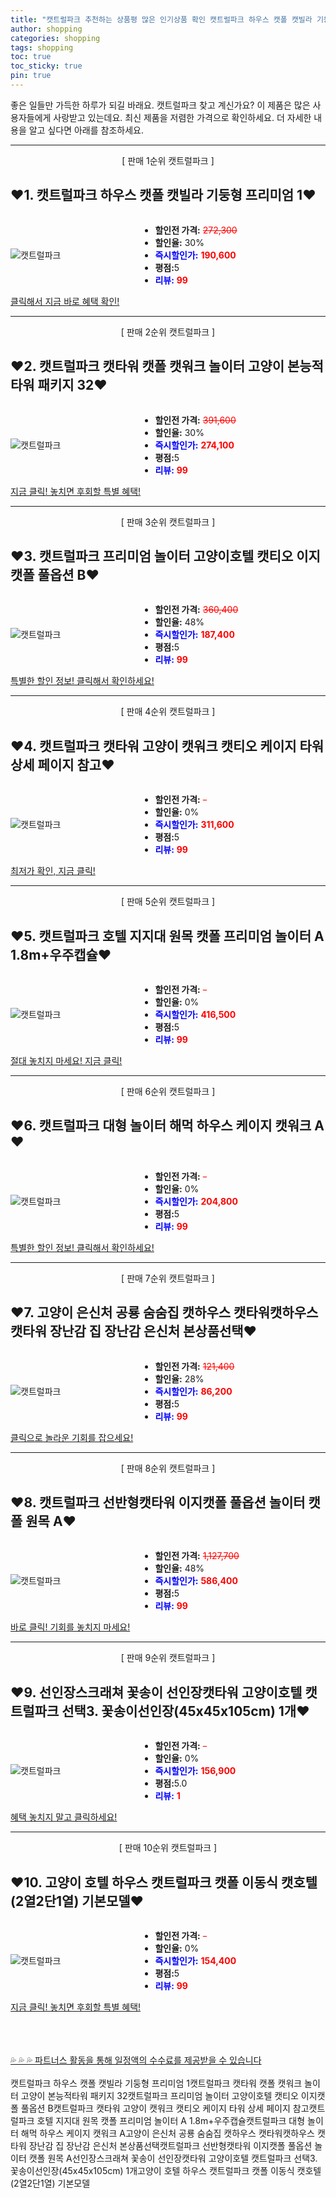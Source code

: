 ```yaml
---
title: "캣트럴파크 추천하는 상품평 많은 인기상품 확인 캣트럴파크 하우스 캣폴 캣빌라 기둥형"
author: shopping
categories: shopping
tags: shopping
toc: true
toc_sticky: true
pin: true
---
```

좋은 일들만 가득한 하루가 되길 바래요. 캣트럴파크 찾고 계신가요? 이 제품은 많은 사용자들에게 사랑받고 있는데요. 최신 제품을 저렴한 가격으로 확인하세요. 더 자세한 내용을 알고 싶다면 아래를 참조하세요.

---
<p class="toplist" style="margin: 0 auto; display: block; width: fit-content;">[ 판매 1순위 캣트럴파크 ]</p>

<h2><strong>❤️1. 캣트럴파크 하우스 캣폴 캣빌라 기둥형 프리미엄 1❤️</strong></h2>

<div style="display: flex; align-items: center;">
    <div style="flex: 0.4;">
        <img src="https://thumbnail9.coupangcdn.com/thumbnails/remote/230x230ex/image/vendor_inventory/6159/02c03a63bfb13abd7eaafff3d4496f3dd549b0f4803456c7b4973908f29e.jpg" alt="캣트럴파크" style="max-width: 100%;">
    </div>
    <div style="flex: 0.6; margin-left: 10px;">
        <ul>
            <li><strong>할인전 가격:</strong> <del style="color: red;">272,300</del></li>
            <li><strong>할인율:</strong> 30%</li>
            <li><span style='color:blue'><strong>즉시할인가:</strong></span> <span style='color:red'><strong>190,600</strong></span></li>
            <li><strong>평점:</strong>5</li>
            <li><span style='color:blue'><strong>리뷰:</strong></span> <span style='color:red'><strong>99</strong></span></li>
        </ul>
    </div>
</div>
<div class="center">
    <a href="https://selin100587001.github.io?lptag=AF9450613&subid=githubio&pageKey=8147104444&traceid=V0-153&itemId=23169957618&vendorItemId=90202724695" class="myButton">
        클릭해서 지금 바로 혜택 확인!
    </a>
</div>


---
<p class="toplist" style="margin: 0 auto; display: block; width: fit-content;">[ 판매 2순위 캣트럴파크 ]</p>

<h2><strong>❤️2. 캣트럴파크 캣타워 캣폴 캣워크 놀이터 고양이 본능적타워 패키지 32❤️</strong></h2>

<div style="display: flex; align-items: center;">
    <div style="flex: 0.4;">
        <img src="https://thumbnail7.coupangcdn.com/thumbnails/remote/230x230ex/image/vendor_inventory/1988/6bb6dceb815425fe45167047143a1979040cad2a403bc1d45b902144d8c9.jpg" alt="캣트럴파크" style="max-width: 100%;">
    </div>
    <div style="flex: 0.6; margin-left: 10px;">
        <ul>
            <li><strong>할인전 가격:</strong> <del style="color: red;">391,600</del></li>
            <li><strong>할인율:</strong> 30%</li>
            <li><span style='color:blue'><strong>즉시할인가:</strong></span> <span style='color:red'><strong>274,100</strong></span></li>
            <li><strong>평점:</strong>5</li>
            <li><span style='color:blue'><strong>리뷰:</strong></span> <span style='color:red'><strong>99</strong></span></li>
        </ul>
    </div>
</div>
<div class="center">
    <a href="https://selin100587001.github.io?lptag=AF9450613&subid=githubio&pageKey=7928940482&traceid=V0-153&itemId=21803969623&vendorItemId=88852518726" class="myButton">
        지금 클릭! 놓치면 후회할 특별 혜택!
    </a>
</div>


---
<p class="toplist" style="margin: 0 auto; display: block; width: fit-content;">[ 판매 3순위 캣트럴파크 ]</p>

<h2><strong>❤️3. 캣트럴파크 프리미엄 놀이터 고양이호텔 캣티오 이지캣폴 풀옵션 B❤️</strong></h2>

<div style="display: flex; align-items: center;">
    <div style="flex: 0.4;">
        <img src="https://thumbnail10.coupangcdn.com/thumbnails/remote/230x230ex/image/vendor_inventory/e1c2/87b953ec8c152dbc78fdccf4467c3f02442aaae3a90aa76dcf3a877876d1.jpg" alt="캣트럴파크" style="max-width: 100%;">
    </div>
    <div style="flex: 0.6; margin-left: 10px;">
        <ul>
            <li><strong>할인전 가격:</strong> <del style="color: red;">360,400</del></li>
            <li><strong>할인율:</strong> 48%</li>
            <li><span style='color:blue'><strong>즉시할인가:</strong></span> <span style='color:red'><strong>187,400</strong></span></li>
            <li><strong>평점:</strong>5</li>
            <li><span style='color:blue'><strong>리뷰:</strong></span> <span style='color:red'><strong>99</strong></span></li>
        </ul>
    </div>
</div>
<div class="center">
    <a href="https://selin100587001.github.io?lptag=AF9450613&subid=githubio&pageKey=7539828795&traceid=V0-153&itemId=19817810831&vendorItemId=86931339085" class="myButton">
        특별한 할인 정보! 클릭해서 확인하세요!
    </a>
</div>


---
<p class="toplist" style="margin: 0 auto; display: block; width: fit-content;">[ 판매 4순위 캣트럴파크 ]</p>

<h2><strong>❤️4. 캣트럴파크 캣타워 고양이 캣워크 캣티오 케이지 타워 상세 페이지 참고❤️</strong></h2>

<div style="display: flex; align-items: center;">
    <div style="flex: 0.4;">
        <img src="https://thumbnail10.coupangcdn.com/thumbnails/remote/230x230ex/image/vendor_inventory/132b/c7b9d00bfe15c23d956f93efbc493ec6ef6f01b3c9c0fa250670d393cfd1.jpg" alt="캣트럴파크" style="max-width: 100%;">
    </div>
    <div style="flex: 0.6; margin-left: 10px;">
        <ul>
            <li><strong>할인전 가격:</strong> <del style="color: red;">-</del></li>
            <li><strong>할인율:</strong> 0%</li>
            <li><span style='color:blue'><strong>즉시할인가:</strong></span> <span style='color:red'><strong>311,600</strong></span></li>
            <li><strong>평점:</strong>5</li>
            <li><span style='color:blue'><strong>리뷰:</strong></span> <span style='color:red'><strong>99</strong></span></li>
        </ul>
    </div>
</div>
<div class="center">
    <a href="https://selin100587001.github.io?lptag=AF9450613&subid=githubio&pageKey=8224986063&traceid=V0-153&itemId=23652936231&vendorItemId=90678307463" class="myButton">
        최저가 확인, 지금 클릭!
    </a>
</div>


---
<p class="toplist" style="margin: 0 auto; display: block; width: fit-content;">[ 판매 5순위 캣트럴파크 ]</p>

<h2><strong>❤️5. 캣트럴파크 호텔 지지대 원목 캣폴 프리미엄 놀이터 A 1.8m+우주캡슐❤️</strong></h2>

<div style="display: flex; align-items: center;">
    <div style="flex: 0.4;">
        <img src="https://thumbnail10.coupangcdn.com/thumbnails/remote/230x230ex/image/vendor_inventory/71c5/003c11e22bce5d9bd0248707fa749612e73127b7a586417d1010b0e5ba22.jpg" alt="캣트럴파크" style="max-width: 100%;">
    </div>
    <div style="flex: 0.6; margin-left: 10px;">
        <ul>
            <li><strong>할인전 가격:</strong> <del style="color: red;">-</del></li>
            <li><strong>할인율:</strong> 0%</li>
            <li><span style='color:blue'><strong>즉시할인가:</strong></span> <span style='color:red'><strong>416,500</strong></span></li>
            <li><strong>평점:</strong>5</li>
            <li><span style='color:blue'><strong>리뷰:</strong></span> <span style='color:red'><strong>99</strong></span></li>
        </ul>
    </div>
</div>
<div class="center">
    <a href="https://selin100587001.github.io?lptag=AF9450613&subid=githubio&pageKey=7827184981&traceid=V0-153&itemId=21276934518&vendorItemId=88337065285" class="myButton">
        절대 놓치지 마세요! 지금 클릭!
    </a>
</div>


---
<p class="toplist" style="margin: 0 auto; display: block; width: fit-content;">[ 판매 6순위 캣트럴파크 ]</p>

<h2><strong>❤️6. 캣트럴파크 대형 놀이터 해먹 하우스 케이지 캣워크 A❤️</strong></h2>

<div style="display: flex; align-items: center;">
    <div style="flex: 0.4;">
        <img src="https://thumbnail9.coupangcdn.com/thumbnails/remote/230x230ex/image/vendor_inventory/d8f2/08a941b706f2908f73b6eb878b6367ebd47274e84dec053f7a066b71215a.jpg" alt="캣트럴파크" style="max-width: 100%;">
    </div>
    <div style="flex: 0.6; margin-left: 10px;">
        <ul>
            <li><strong>할인전 가격:</strong> <del style="color: red;">-</del></li>
            <li><strong>할인율:</strong> 0%</li>
            <li><span style='color:blue'><strong>즉시할인가:</strong></span> <span style='color:red'><strong>204,800</strong></span></li>
            <li><strong>평점:</strong>5</li>
            <li><span style='color:blue'><strong>리뷰:</strong></span> <span style='color:red'><strong>99</strong></span></li>
        </ul>
    </div>
</div>
<div class="center">
    <a href="https://selin100587001.github.io?lptag=AF9450613&subid=githubio&pageKey=8002291853&traceid=V0-153&itemId=22292519844&vendorItemId=89338084198" class="myButton">
        특별한 할인 정보! 클릭해서 확인하세요!
    </a>
</div>


---
<p class="toplist" style="margin: 0 auto; display: block; width: fit-content;">[ 판매 7순위 캣트럴파크 ]</p>

<h2><strong>❤️7. 고양이 은신처 공룡 숨숨집 캣하우스 캣타워캣하우스 캣타워 장난감 집 장난감 은신처 본상품선택❤️</strong></h2>

<div style="display: flex; align-items: center;">
    <div style="flex: 0.4;">
        <img src="https://thumbnail8.coupangcdn.com/thumbnails/remote/230x230ex/image/vendor_inventory/975e/366bf6cdf7026de5ae105acccd15c2ede1bdecf6262cab7a4a69389f56cb.jpg" alt="캣트럴파크" style="max-width: 100%;">
    </div>
    <div style="flex: 0.6; margin-left: 10px;">
        <ul>
            <li><strong>할인전 가격:</strong> <del style="color: red;">121,400</del></li>
            <li><strong>할인율:</strong> 28%</li>
            <li><span style='color:blue'><strong>즉시할인가:</strong></span> <span style='color:red'><strong>86,200</strong></span></li>
            <li><strong>평점:</strong>5</li>
            <li><span style='color:blue'><strong>리뷰:</strong></span> <span style='color:red'><strong>99</strong></span></li>
        </ul>
    </div>
</div>
<div class="center">
    <a href="https://selin100587001.github.io?lptag=AF9450613&subid=githubio&pageKey=8251513960&traceid=V0-153&itemId=23756802037&vendorItemId=90781265828" class="myButton">
        클릭으로 놀라운 기회를 잡으세요!
    </a>
</div>


---
<p class="toplist" style="margin: 0 auto; display: block; width: fit-content;">[ 판매 8순위 캣트럴파크 ]</p>

<h2><strong>❤️8. 캣트럴파크 선반형캣타워 이지캣폴 풀옵션 놀이터 캣폴 원목 A❤️</strong></h2>

<div style="display: flex; align-items: center;">
    <div style="flex: 0.4;">
        <img src="https://thumbnail6.coupangcdn.com/thumbnails/remote/230x230ex/image/vendor_inventory/dccd/0225106da438411d90a761d25ec254e5b6470ee3c337241a9893a023de51.jpg" alt="캣트럴파크" style="max-width: 100%;">
    </div>
    <div style="flex: 0.6; margin-left: 10px;">
        <ul>
            <li><strong>할인전 가격:</strong> <del style="color: red;">1,127,700</del></li>
            <li><strong>할인율:</strong> 48%</li>
            <li><span style='color:blue'><strong>즉시할인가:</strong></span> <span style='color:red'><strong>586,400</strong></span></li>
            <li><strong>평점:</strong>5</li>
            <li><span style='color:blue'><strong>리뷰:</strong></span> <span style='color:red'><strong>99</strong></span></li>
        </ul>
    </div>
</div>
<div class="center">
    <a href="https://selin100587001.github.io?lptag=AF9450613&subid=githubio&pageKey=7539821751&traceid=V0-153&itemId=19817767134&vendorItemId=86919779212" class="myButton">
        바로 클릭! 기회를 놓치지 마세요!
    </a>
</div>


---
<p class="toplist" style="margin: 0 auto; display: block; width: fit-content;">[ 판매 9순위 캣트럴파크 ]</p>

<h2><strong>❤️9. 선인장스크래쳐 꽃송이 선인장캣타워 고양이호텔 캣트럴파크 선택3. 꽃송이선인장(45x45x105cm) 1개❤️</strong></h2>

<div style="display: flex; align-items: center;">
    <div style="flex: 0.4;">
        <img src="https://thumbnail6.coupangcdn.com/thumbnails/remote/230x230ex/image/vendor_inventory/9593/93721f6361c17c8573749e6d073440ba2951bef50a45edc0a19ac3243bf1.jpg" alt="캣트럴파크" style="max-width: 100%;">
    </div>
    <div style="flex: 0.6; margin-left: 10px;">
        <ul>
            <li><strong>할인전 가격:</strong> <del style="color: red;">-</del></li>
            <li><strong>할인율:</strong> 0%</li>
            <li><span style='color:blue'><strong>즉시할인가:</strong></span> <span style='color:red'><strong>156,900</strong></span></li>
            <li><strong>평점:</strong>5.0</li>
            <li><span style='color:blue'><strong>리뷰:</strong></span> <span style='color:red'><strong>1</strong></span></li>
        </ul>
    </div>
</div>
<div class="center">
    <a href="https://selin100587001.github.io?lptag=AF9450613&subid=githubio&pageKey=6478772799&traceid=V0-153&itemId=14173247341&vendorItemId=81419293135" class="myButton">
        혜택 놓치지 말고 클릭하세요!
    </a>
</div>


---
<p class="toplist" style="margin: 0 auto; display: block; width: fit-content;">[ 판매 10순위 캣트럴파크 ]</p>

<h2><strong>❤️10. 고양이 호텔 하우스 캣트럴파크 캣폴 이동식 캣호텔 (2열2단1열) 기본모델❤️</strong></h2>

<div style="display: flex; align-items: center;">
    <div style="flex: 0.4;">
        <img src="https://thumbnail8.coupangcdn.com/thumbnails/remote/230x230ex/image/vendor_inventory/f6b3/76f28fcbeb3ad1d20b782c1b89816489de38b9d8477dcef25cf4b19bfa79.jpg" alt="캣트럴파크" style="max-width: 100%;">
    </div>
    <div style="flex: 0.6; margin-left: 10px;">
        <ul>
            <li><strong>할인전 가격:</strong> <del style="color: red;">-</del></li>
            <li><strong>할인율:</strong> 0%</li>
            <li><span style='color:blue'><strong>즉시할인가:</strong></span> <span style='color:red'><strong>154,400</strong></span></li>
            <li><strong>평점:</strong>5</li>
            <li><span style='color:blue'><strong>리뷰:</strong></span> <span style='color:red'><strong>99</strong></span></li>
        </ul>
    </div>
</div>
<div class="center">
    <a href="https://selin100587001.github.io?lptag=AF9450613&subid=githubio&pageKey=7862320661&traceid=V0-153&itemId=21457854453&vendorItemId=88512330116" class="myButton">
        지금 클릭! 놓치면 후회할 특별 혜택!
    </a>
</div>

<br><br><br>[💦 💦 💦 파트너스 활동을 통해 일정액의 수수료를 제공받을 수 있습니다](https://link.coupang.com/a/bcpT2c)<br><br>캣트럴파크 하우스 캣폴 캣빌라 기둥형 프리미엄 1캣트럴파크 캣타워 캣폴 캣워크 놀이터 고양이 본능적타워 패키지 32캣트럴파크 프리미엄 놀이터 고양이호텔 캣티오 이지캣폴 풀옵션 B캣트럴파크 캣타워 고양이 캣워크 캣티오 케이지 타워 상세 페이지 참고캣트럴파크 호텔 지지대 원목 캣폴 프리미엄 놀이터 A 1.8m+우주캡슐캣트럴파크 대형 놀이터 해먹 하우스 케이지 캣워크 A고양이 은신처 공룡 숨숨집 캣하우스 캣타워캣하우스 캣타워 장난감 집 장난감 은신처 본상품선택캣트럴파크 선반형캣타워 이지캣폴 풀옵션 놀이터 캣폴 원목 A선인장스크래쳐 꽃송이 선인장캣타워 고양이호텔 캣트럴파크 선택3. 꽃송이선인장(45x45x105cm) 1개고양이 호텔 하우스 캣트럴파크 캣폴 이동식 캣호텔 (2열2단1열) 기본모델